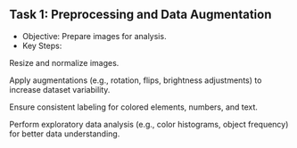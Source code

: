 ## Task 1: Preprocessing and Data Augmentation
* Objective: Prepare images for analysis.
* Key Steps:
  
Resize and normalize images.

Apply augmentations (e.g., rotation, flips, brightness adjustments) to increase dataset variability.

Ensure consistent labeling for colored elements, numbers, and text.

Perform exploratory data analysis (e.g., color histograms, object frequency) for better data understanding.
